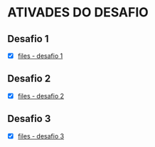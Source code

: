 # ATIVADES DO DESAFIO

## Desafio 1

- [x] [files - desafio 1](https://github.com/galenothiago/desafio/tree/master/desafio_1)

## Desafio 2

- [x] [files - desafio 2](https://github.com/galenothiago/desafio/tree/master/desafio_2)

## Desafio 3

- [x] [files - desafio 3](https://github.com/galenothiago/desafio/tree/master/desafio_3)